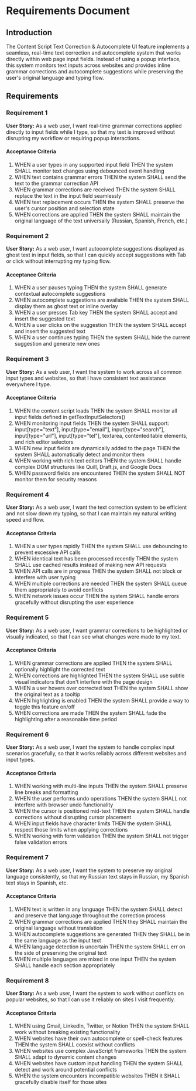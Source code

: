 # Requirements Document

## Introduction

The Content Script Text Correction & Autocomplete UI feature implements a seamless, real-time text correction and autocomplete system that works directly within web page input fields. Instead of using a popup interface, this system monitors text inputs across websites and provides inline grammar corrections and autocomplete suggestions while preserving the user's original language and typing flow.

## Requirements

### Requirement 1

**User Story:** As a web user, I want real-time grammar corrections applied directly to input fields while I type, so that my text is improved without disrupting my workflow or requiring popup interactions.

#### Acceptance Criteria

1. WHEN a user types in any supported input field THEN the system SHALL monitor text changes using debounced event handling
2. WHEN text contains grammar errors THEN the system SHALL send the text to the grammar correction API
3. WHEN grammar corrections are received THEN the system SHALL replace the text in the input field seamlessly
4. WHEN text replacement occurs THEN the system SHALL preserve the user's cursor position and selection state
5. WHEN corrections are applied THEN the system SHALL maintain the original language of the text universally (Russian, Spanish, French, etc.)

### Requirement 2

**User Story:** As a web user, I want autocomplete suggestions displayed as ghost text in input fields, so that I can quickly accept suggestions with Tab or click without interrupting my typing flow.

#### Acceptance Criteria

1. WHEN a user pauses typing THEN the system SHALL generate contextual autocomplete suggestions
2. WHEN autocomplete suggestions are available THEN the system SHALL display them as ghost text or inline overlay
3. WHEN a user presses Tab key THEN the system SHALL accept and insert the suggested text
4. WHEN a user clicks on the suggestion THEN the system SHALL accept and insert the suggested text
5. WHEN a user continues typing THEN the system SHALL hide the current suggestion and generate new ones

### Requirement 3

**User Story:** As a web user, I want the system to work across all common input types and websites, so that I have consistent text assistance everywhere I type.

#### Acceptance Criteria

1. WHEN the content script loads THEN the system SHALL monitor all input fields defined in getTextInputSelectors()
2. WHEN monitoring input fields THEN the system SHALL support: input[type="text"], input[type="email"], input[type="search"], input[type="url"], input[type="tel"], textarea, contenteditable elements, and rich editor selectors
3. WHEN new input fields are dynamically added to the page THEN the system SHALL automatically detect and monitor them
4. WHEN working with rich text editors THEN the system SHALL handle complex DOM structures like Quill, Draft.js, and Google Docs
5. WHEN password fields are encountered THEN the system SHALL NOT monitor them for security reasons

### Requirement 4

**User Story:** As a web user, I want the text correction system to be efficient and not slow down my typing, so that I can maintain my natural writing speed and flow.

#### Acceptance Criteria

1. WHEN a user types rapidly THEN the system SHALL use debouncing to prevent excessive API calls
2. WHEN identical text has been processed recently THEN the system SHALL use cached results instead of making new API requests
3. WHEN API calls are in progress THEN the system SHALL not block or interfere with user typing
4. WHEN multiple corrections are needed THEN the system SHALL queue them appropriately to avoid conflicts
5. WHEN network issues occur THEN the system SHALL handle errors gracefully without disrupting the user experience

### Requirement 5

**User Story:** As a web user, I want grammar corrections to be highlighted or visually indicated, so that I can see what changes were made to my text.

#### Acceptance Criteria

1. WHEN grammar corrections are applied THEN the system SHALL optionally highlight the corrected text
2. WHEN corrections are highlighted THEN the system SHALL use subtle visual indicators that don't interfere with the page design
3. WHEN a user hovers over corrected text THEN the system SHALL show the original text as a tooltip
4. WHEN highlighting is enabled THEN the system SHALL provide a way to toggle this feature on/off
5. WHEN corrections are made THEN the system SHALL fade the highlighting after a reasonable time period

### Requirement 6

**User Story:** As a web user, I want the system to handle complex input scenarios gracefully, so that it works reliably across different websites and input types.

#### Acceptance Criteria

1. WHEN working with multi-line inputs THEN the system SHALL preserve line breaks and formatting
2. WHEN the user performs undo operations THEN the system SHALL not interfere with browser undo functionality
3. WHEN the cursor is positioned mid-text THEN the system SHALL handle corrections without disrupting cursor placement
4. WHEN input fields have character limits THEN the system SHALL respect those limits when applying corrections
5. WHEN working with form validation THEN the system SHALL not trigger false validation errors

### Requirement 7

**User Story:** As a web user, I want the system to preserve my original language consistently, so that my Russian text stays in Russian, my Spanish text stays in Spanish, etc.

#### Acceptance Criteria

1. WHEN text is written in any language THEN the system SHALL detect and preserve that language throughout the correction process
2. WHEN grammar corrections are applied THEN they SHALL maintain the original language without translation
3. WHEN autocomplete suggestions are generated THEN they SHALL be in the same language as the input text
4. WHEN language detection is uncertain THEN the system SHALL err on the side of preserving the original text
5. WHEN multiple languages are mixed in one input THEN the system SHALL handle each section appropriately

### Requirement 8

**User Story:** As a web user, I want the system to work without conflicts on popular websites, so that I can use it reliably on sites I visit frequently.

#### Acceptance Criteria

1. WHEN using Gmail, LinkedIn, Twitter, or Notion THEN the system SHALL work without breaking existing functionality
2. WHEN websites have their own autocomplete or spell-check features THEN the system SHALL coexist without conflicts
3. WHEN websites use complex JavaScript frameworks THEN the system SHALL adapt to dynamic content changes
4. WHEN websites have custom input handling THEN the system SHALL detect and work around potential conflicts
5. WHEN the system encounters incompatible websites THEN it SHALL gracefully disable itself for those sites
